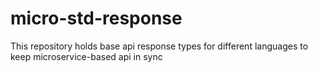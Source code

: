 # micro-std-response
This repository holds base api response types for different languages to keep microservice-based api in sync
